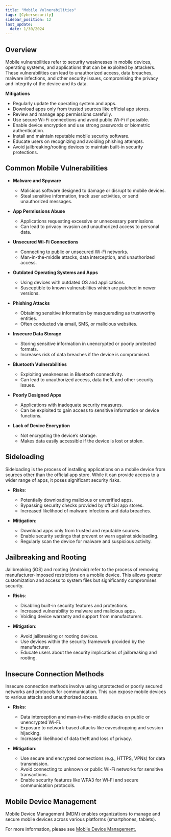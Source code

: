 ```yaml
---
title: "Mobile Vulnerabilities"
tags: [Cybersecurity]
sidebar_position: 12
last_update:
  date: 1/30/2024
---
```


## Overview

Mobile vulnerabilities refer to security weaknesses in mobile devices, operating systems, and applications that can be exploited by attackers. These vulnerabilities can lead to unauthorized access, data breaches, malware infections, and other security issues, compromising the privacy and integrity of the device and its data.

**Mitigations**

- Regularly update the operating system and apps.
- Download apps only from trusted sources like official app stores.
- Review and manage app permissions carefully.
- Use secure Wi-Fi connections and avoid public Wi-Fi if possible.
- Enable device encryption and use strong passwords or biometric authentication.
- Install and maintain reputable mobile security software.
- Educate users on recognizing and avoiding phishing attempts.
- Avoid jailbreaking/rooting devices to maintain built-in security protections.


## Common Mobile Vulnerabilities

- **Malware and Spyware**
  - Malicious software designed to damage or disrupt to mobile devices.
  - Steal sensitive information, track user activities, or send unauthorized messages.

- **App Permissions Abuse**
  - Applications requesting excessive or unnecessary permissions.
  - Can lead to privacy invasion and unauthorized access to personal data.

- **Unsecured Wi-Fi Connections**
  - Connecting to public or unsecured Wi-Fi networks.
  - Man-in-the-middle attacks, data interception, and unauthorized access.

- **Outdated Operating Systems and Apps**
  - Using devices with outdated OS and applications.
  - Susceptible to known vulnerabilities which are patched in newer versions.

- **Phishing Attacks**
  - Obtaining sensitive information by masquerading as trustworthy entities.
  - Often conducted via email, SMS, or malicious websites.

- **Insecure Data Storage**
  - Storing sensitive information in unencrypted or poorly protected formats.
  - Increases risk of data breaches if the device is compromised.

- **Bluetooth Vulnerabilities**
  - Exploiting weaknesses in Bluetooth connectivity.
  - Can lead to unauthorized access, data theft, and other security issues.

- **Poorly Designed Apps**
  - Applications with inadequate security measures.
  - Can be exploited to gain access to sensitive information or device functions.

- **Lack of Device Encryption**
  - Not encrypting the device’s storage.
  - Makes data easily accessible if the device is lost or stolen.

## Sideloading

Sideloading is the process of installing applications on a mobile device from sources other than the official app store. While it can provide access to a wider range of apps, it poses significant security risks.

- **Risks**:
  - Potentially downloading malicious or unverified apps.
  - Bypassing security checks provided by official app stores.
  - Increased likelihood of malware infections and data breaches.

- **Mitigation**:
  - Download apps only from trusted and reputable sources.
  - Enable security settings that prevent or warn against sideloading.
  - Regularly scan the device for malware and suspicious activity.

## Jailbreaking and Rooting

Jailbreaking (iOS) and rooting (Android) refer to the process of removing manufacturer-imposed restrictions on a mobile device. This allows greater customization and access to system files but significantly compromises security.

- **Risks**:
  - Disabling built-in security features and protections.
  - Increased vulnerability to malware and malicious apps.
  - Voiding device warranty and support from manufacturers.

- **Mitigation**:
  - Avoid jailbreaking or rooting devices.
  - Use devices within the security framework provided by the manufacturer.
  - Educate users about the security implications of jailbreaking and rooting.

## Insecure Connection Methods

Insecure connection methods involve using unprotected or poorly secured networks and protocols for communication. This can expose mobile devices to various attacks and unauthorized access.

- **Risks**:
  - Data interception and man-in-the-middle attacks on public or unencrypted Wi-Fi.
  - Exposure to network-based attacks like eavesdropping and session hijacking.
  - Increased likelihood of data theft and loss of privacy.

- **Mitigation**:
  - Use secure and encrypted connections (e.g., HTTPS, VPNs) for data transmission.
  - Avoid connecting to unknown or public Wi-Fi networks for sensitive transactions.
  - Enable security features like WPA3 for Wi-Fi and secure communication protocols.

## Mobile Device Management

Mobile Device Management (MDM) enables organizations to manage and secure mobile devices across various platforms (smartphones, tablets).

For more information, please see [Mobile Device Management.](../003-Security-Architecture/070-Evolution-of-Security.md#mobile-device-management)

